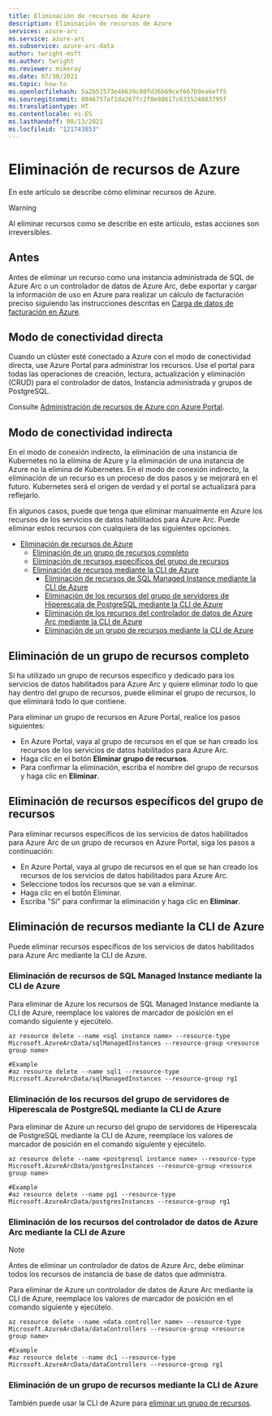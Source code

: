 ```yaml
---
title: Eliminación de recursos de Azure
description: Eliminación de recursos de Azure
services: azure-arc
ms.service: azure-arc
ms.subservice: azure-arc-data
author: twright-msft
ms.author: twright
ms.reviewer: mikeray
ms.date: 07/30/2021
ms.topic: how-to
ms.openlocfilehash: 5a2b51573e4b639c80fd36b69cef667b9ea6eff5
ms.sourcegitcommit: 0046757af1da267fc2f0e88617c633524883795f
ms.translationtype: HT
ms.contentlocale: es-ES
ms.lasthandoff: 08/13/2021
ms.locfileid: "121743853"
---
```

# <a name="delete-resources-from-azure"></a>Eliminación de recursos de Azure

En este artículo se describe cómo eliminar recursos de Azure.

> [!WARNING]
> Al eliminar recursos como se describe en este artículo, estas acciones son irreversibles.

## <a name="before"></a>Antes

Antes de eliminar un recurso como una instancia administrada de SQL de Azure Arc o un controlador de datos de Azure Arc, debe exportar y cargar la información de uso en Azure para realizar un cálculo de facturación preciso siguiendo las instrucciones descritas en [Carga de datos de facturación en Azure](view-billing-data-in-azure.md#upload-billing-data-to-azure).

## <a name="direct-connectivity-mode"></a>Modo de conectividad directa

Cuando un clúster esté conectado a Azure con el modo de conectividad directa, use Azure Portal para administrar los recursos. Use el portal para todas las operaciones de creación, lectura, actualización y eliminación (CRUD) para el controlador de datos, Instancia administrada y grupos de PostgreSQL.

Consulte [Administración de recursos de Azure con Azure Portal](../../azure-resource-manager/management/manage-resources-portal.md).

## <a name="indirect-connectivity-mode"></a>Modo de conectividad indirecta

En el modo de conexión indirecto, la eliminación de una instancia de Kubernetes no la elimina de Azure y la eliminación de una instancia de Azure no la elimina de Kubernetes. En el modo de conexión indirecto, la eliminación de un recurso es un proceso de dos pasos y se mejorará en el futuro. Kubernetes será el origen de verdad y el portal se actualizará para reflejarlo.

En algunos casos, puede que tenga que eliminar manualmente en Azure los recursos de los servicios de datos habilitados para Azure Arc.  Puede eliminar estos recursos con cualquiera de las siguientes opciones.

- [Eliminación de recursos de Azure](#delete-resources-from-azure)
  - [Eliminación de un grupo de recursos completo](#delete-an-entire-resource-group)
  - [Eliminación de recursos específicos del grupo de recursos](#delete-specific-resources-in-the-resource-group)
  - [Eliminación de recursos mediante la CLI de Azure](#delete-resources-using-the-azure-cli)
    - [Eliminación de recursos de SQL Managed Instance mediante la CLI de Azure](#delete-sql-managed-instance-resources-using-the-azure-cli)
    - [Eliminación de los recursos del grupo de servidores de Hiperescala de PostgreSQL mediante la CLI de Azure](#delete-postgresql-hyperscale-server-group-resources-using-the-azure-cli)
    - [Eliminación de los recursos del controlador de datos de Azure Arc mediante la CLI de Azure](#delete-azure-arc-data-controller-resources-using-the-azure-cli)
    - [Eliminación de un grupo de recursos mediante la CLI de Azure](#delete-a-resource-group-using-the-azure-cli)


## <a name="delete-an-entire-resource-group"></a>Eliminación de un grupo de recursos completo

Si ha utilizado un grupo de recursos específico y dedicado para los servicios de datos habilitados para Azure Arc y quiere eliminar *todo* lo que hay dentro del grupo de recursos, puede eliminar el grupo de recursos, lo que eliminará todo lo que contiene.  

Para eliminar un grupo de recursos en Azure Portal, realice los pasos siguientes:

- En Azure Portal, vaya al grupo de recursos en el que se han creado los recursos de los servicios de datos habilitados para Azure Arc.
- Haga clic en el botón **Eliminar grupo de recursos**.
- Para confirmar la eliminación, escriba el nombre del grupo de recursos y haga clic en **Eliminar**.

## <a name="delete-specific-resources-in-the-resource-group"></a>Eliminación de recursos específicos del grupo de recursos

Para eliminar recursos específicos de los servicios de datos habilitados para Azure Arc de un grupo de recursos en Azure Portal, siga los pasos a continuación:

- En Azure Portal, vaya al grupo de recursos en el que se han creado los recursos de los servicios de datos habilitados para Azure Arc.
- Seleccione todos los recursos que se van a eliminar.
- Haga clic en el botón Eliminar.
- Escriba "Sí" para confirmar la eliminación y haga clic en **Eliminar**.

## <a name="delete-resources-using-the-azure-cli"></a>Eliminación de recursos mediante la CLI de Azure

Puede eliminar recursos específicos de los servicios de datos habilitados para Azure Arc mediante la CLI de Azure.

### <a name="delete-sql-managed-instance-resources-using-the-azure-cli"></a>Eliminación de recursos de SQL Managed Instance mediante la CLI de Azure

Para eliminar de Azure los recursos de SQL Managed Instance mediante la CLI de Azure, reemplace los valores de marcador de posición en el comando siguiente y ejecútelo.

```azurecli
az resource delete --name <sql instance name> --resource-type Microsoft.AzureArcData/sqlManagedInstances --resource-group <resource group name>

#Example
#az resource delete --name sql1 --resource-type Microsoft.AzureArcData/sqlManagedInstances --resource-group rg1
```

### <a name="delete-postgresql-hyperscale-server-group-resources-using-the-azure-cli"></a>Eliminación de los recursos del grupo de servidores de Hiperescala de PostgreSQL mediante la CLI de Azure

Para eliminar de Azure un recurso del grupo de servidores de Hiperescala de PostgreSQL mediante la CLI de Azure, reemplace los valores de marcador de posición en el comando siguiente y ejecútelo.

```azurecli
az resource delete --name <postgresql instance name> --resource-type Microsoft.AzureArcData/postgresInstances --resource-group <resource group name>

#Example
#az resource delete --name pg1 --resource-type Microsoft.AzureArcData/postgresInstances --resource-group rg1
```

### <a name="delete-azure-arc-data-controller-resources-using-the-azure-cli"></a>Eliminación de los recursos del controlador de datos de Azure Arc mediante la CLI de Azure

> [!NOTE]
> Antes de eliminar un controlador de datos de Azure Arc, debe eliminar todos los recursos de instancia de base de datos que administra.

Para eliminar de Azure un controlador de datos de Azure Arc mediante la CLI de Azure, reemplace los valores de marcador de posición en el comando siguiente y ejecútelo.

```azurecli
az resource delete --name <data controller name> --resource-type Microsoft.AzureArcData/dataControllers --resource-group <resource group name>

#Example
#az resource delete --name dc1 --resource-type Microsoft.AzureArcData/dataControllers --resource-group rg1
```

### <a name="delete-a-resource-group-using-the-azure-cli"></a>Eliminación de un grupo de recursos mediante la CLI de Azure

También puede usar la CLI de Azure para [eliminar un grupo de recursos](../../azure-resource-manager/management/delete-resource-group.md).
